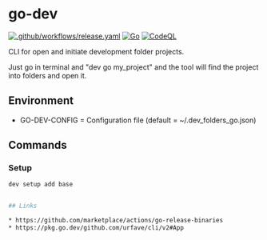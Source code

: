 # go-dev

[![.github/workflows/release.yaml](https://github.com/guionardo/go-dev/actions/workflows/release.yaml/badge.svg)](https://github.com/guionardo/go-dev/actions/workflows/release.yaml)
[![Go](https://github.com/guionardo/go-dev/actions/workflows/go.yml/badge.svg)](https://github.com/guionardo/go-dev/actions/workflows/go.yml)
[![CodeQL](https://github.com/guionardo/go-dev/actions/workflows/codeql-analysis.yml/badge.svg)](https://github.com/guionardo/go-dev/actions/workflows/codeql-analysis.yml)

CLI for open and initiate development folder projects.

Just go in terminal and "dev go my_project" and the tool will find the project into folders and open it.

## Environment

* GO-DEV-CONFIG = Configuration file (default = ~/.dev_folders_go.json)

## Commands

### Setup

``` bash
dev setup add base


## Links

* https://github.com/marketplace/actions/go-release-binaries
* https://pkg.go.dev/github.com/urfave/cli/v2#App
